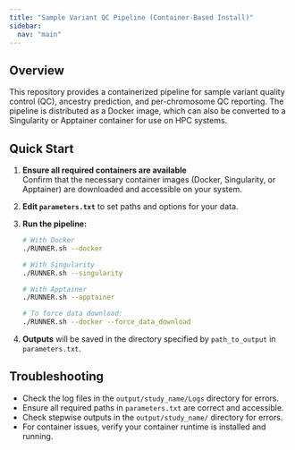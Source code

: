 ```yaml
---
title: "Sample Variant QC Pipeline (Container-Based Install)"
sidebar:
  nav: "main"
---
```


## Overview

This repository provides a containerized pipeline for sample variant quality control (QC), ancestry prediction, and per-chromosome QC reporting. The pipeline is distributed as a Docker image, which can also be converted to a Singularity or Apptainer container for use on HPC systems.

## Quick Start

1. **Ensure all required containers are available**  
   Confirm that the necessary container images (Docker, Singularity, or Apptainer) are downloaded and accessible on your system.

2. **Edit `parameters.txt`** to set paths and options for your data.

3. **Run the pipeline:**

   ```bash
   # With Docker
   ./RUNNER.sh --docker

   # With Singularity
   ./RUNNER.sh --singularity

   # With Apptainer
   ./RUNNER.sh --apptainer

   # To force data download:
   ./RUNNER.sh --docker --force_data_download
   ```

4. **Outputs** will be saved in the directory specified by `path_to_output` in `parameters.txt`.

## Troubleshooting

- Check the log files in the `output/study_name/Logs` directory for errors.
- Ensure all required paths in `parameters.txt` are correct and accessible.
- Check stepwise outputs in the `output/study_name/` directory for errors.
- For container issues, verify your container runtime is installed and running.
